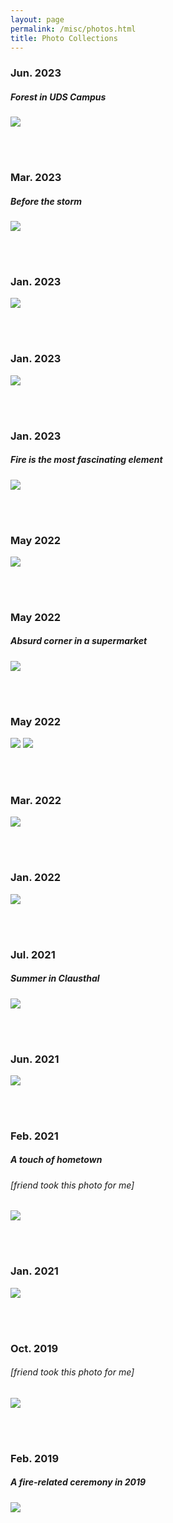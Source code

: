 ```yaml
---
layout: page
permalink: /misc/photos.html
title: Photo Collections
---
```

### Jun. 2023
##### Forest in UDS Campus
![](images/photo_2023-06-10_17-47-06.jpg)

<br><br>

### Mar. 2023
##### Before the storm
![](images/photo_2023-06-10_18-57-04.jpg)

<br><br>

### Jan. 2023
![](images/photo_2023-06-10_18-51-20.jpg)


<br><br>

### Jan. 2023

![](images/photo_2023-06-16_20-55-18.jpg)


<br><br>

### Jan. 2023
##### Fire is the most fascinating element
![](images/photo_2023-06-10_23-38-40.jpg)

<br><br>

### May 2022
![](images/photo_2023-06-10_23-36-48.jpg)

<br><br>

### May 2022
##### Absurd corner in a supermarket
![](images/photo_2023-06-10_23-36-26.jpg)

<br><br>

### May 2022
![](images/photo_2023-06-10_23-11-52.jpg)
![](images/photo_2023-06-10_23-34-54.jpg)

<br><br>

### Mar. 2022
![](images/photo_2023-06-10_23-08-42.jpg)

<br><br>

### Jan. 2022
![](images/photo_2023-06-10_23-07-34.jpg)

<br><br>

### Jul. 2021
##### Summer in Clausthal
![](images/photo_2023-06-10_23-03-19.jpg)

<br><br>

### Jun. 2021
![](images/photo_2023-06-10_23-05-28.jpg)

<br><br>

### Feb. 2021
##### A touch of hometown
###### [friend took this photo for me]
![](images/photo_2023-06-16_21-00-12.jpg)

<br><br>

### Jan. 2021
![](images/photo_2023-06-10_23-00-04.jpg)

<br><br>

### Oct. 2019
###### [friend took this photo for me]
![](images/photo_2023-06-10_22-58-49.jpg)

<br><br>

### Feb. 2019
##### A fire-related ceremony in 2019
![](images/photo_2023-06-10_22-56-04.jpg)

